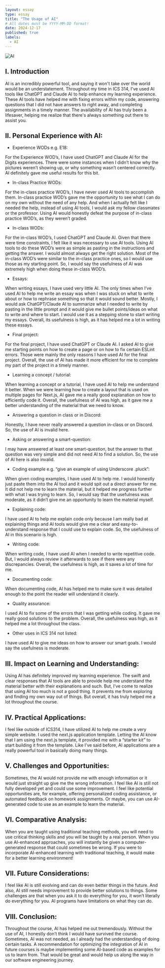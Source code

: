 ```yaml
---
layout: essay
type: essay
title: "The Usage of AI"
# All dates must be YYYY-MM-DD format!
date: 2024-12-17
published: true
labels:
  - AI
---
```


![AI](https://www.aeroscroll.com/wp-content/uploads/2024/04/ai_instagram_cpation_generator-300x300.jpg)

## I. Introduction

AI is an incredibly powerful tool, and saying it won't take over the world would be an understatement. Throughout my time in ICS 314, I've used AI tools like ChatGPT and Claude AI to help enhance my learning experience. These AI tools have helped me with fixing errors within my code, answering questions that I did not have answers to right away, and completing assignments in a timely manner. The availability of AI has truly been a lifesaver, helping me realize that there's always something out there to assist you.

## II. Personal Experience with AI:

- Experience WODs e.g. E18:

For the Experience WOD’s, I have used ChatGPT and Claude AI for the Digits experiences. There were some instances when I didn’t know why the pictures weren’t showing up, or why something wasn’t centered correctly. AI definitely gave me useful results for this bit.

- In-class Practice WODs:

For the in-class practice WOD’s, I have never used AI tools to accomplish them. In-class practice WOD’s gave me the opportunity to see what I can do on my own without the need of any help. And when I actually felt like I needed the help, instead of using AI tools, I would ask my fellow classmates or the professor. Using AI would honestly defeat the purpose of in-class practice WOD’s, as they weren’t graded.

- In-class WODs:

For the in-class WOD’s, I used ChatGPT and Claude AI. Given that there were time constraints, I felt like it was necessary to use AI tools. Using AI tools to do these WOD’s were as simple as pasting in the instructions and getting the answer. I would almost always get the right solution. Most of the in-class WOD’s were similar to the in-class practice ones, so I would use those as my starting point. So, I would say the usefulness of AI was extremely high when doing these in-class WOD’s.

- Essays:

When writing essays, I have used very little AI. The only times when I’ve used AI to help me write an essay was when I was stuck on what to write about or how to rephrase something so that it would sound better. Mostly, I would ask ChatGPT/Claude AI to summarize what I needed to write by pasting in the little prompt and it would give me bullet points/ideas on what to write and where to start. I would use it as a stepping stone to start writing my essays. Overall, its usefulness is high, as it has helped me a lot in writing these essays.

- Final project:

For the final project, I have used ChatGPT or Claude AI. I asked AI to give me starting points on how to create a page or on how to fix certain ESLint errors. Those were mainly the only reasons I have used AI for the final project. Overall, the use of AI has made it more efficient for me to complete my part of the project in a timely manner.

- Learning a concept / tutorial:

When learning a concept or a tutorial, I have used AI to help me understand it better. When we were learning how to create a layout that is used on multiple pages for Next.js, AI gave me a really good explanation on how to efficiently code it. Overall, the usefulness of AI was high, as it gave me a better understanding of the material that we need to know.

- Answering a question in class or in Discord:

Honestly, I have never really answered a question in-class or on Discord. So, the use of AI is invalid here.

- Asking or answering a smart-question:

I may have answered at least one smart-question, but the answer to that question was very simple and did not need AI to find a solution. So, the use of AI here is also invalid.

- Coding example e.g. “give an example of using Underscore .pluck”:

When given coding examples, I have used AI to help me. I would honestly just paste them into the AI tool and it would spit out a direct answer for me. It did not help me to learn the material, but it helped me progress further with what I was trying to learn. So, I would say that the usefulness was moderate, as it didn’t give me an opportunity to learn the material myself.

- Explaining code:

I have used AI to help me explain code only because I am really bad at explaining things and AI tools would give me a clear and easy-to-understand response that I could use to explain code. So, the usefulness of AI in this scenario is high.

- Writing code:

When writing code, I have used AI when I needed to write repetitive code. But, I would always review it afterwards to see if there were any discrepancies. Overall, the usefulness is high, as it saves a lot of time for me.

- Documenting code:

When documenting code, AI has helped me to make sure it was detailed enough to the point the reader will understand it clearly.

- Quality assurance:

I used AI to fix some of the errors that I was getting while coding. It gave me really good solutions to the problem. Overall, the usefulness was high, as it helped me a lot throughout the class.

- Other uses in ICS 314 not listed:

I have used AI to give me ideas on how to answer our smart goals. I would say the usefulness is moderate.

## III. Impact on Learning and Understanding:

Using AI has definitely improved my learning experience. The swift and clear responses that AI tools are able to provide help me understand the material better with their explanations and such. But, I’ve come to realize that using AI too much is not a good thing. It prevents me from exploring and finding my own way out of things. But overall, it has truly helped me a lot throughout the course.

## IV. Practical Applications:

I feel like outside of ICS314, I have utilized AI to help me create a very simple website. I used the next.js application template. Letting the AI know that I am using the next.js template, it provided me with a “starter kit” to start building it from the template. Like I’ve said before, AI applications are a really powerful tool in basically doing many things.

## V. Challenges and Opportunities:

Sometimes, the AI would not provide me with enough information or it would just straight up give me the wrong information. I feel like AI is still not fully developed yet and could use some improvement. I feel like potential opportunities are, for example, offering personalized coding assistance, or automated feedback on homework assignments. Or maybe, you can use AI-generated code to use as an example to learn the material.

## VI. Comparative Analysis:

When you are taught using traditional teaching methods, you will need to use critical thinking skills and you will be taught by a real person. When you use AI-enhanced approaches, you will instantly be given a computer-generated response that could sometimes be wrong. If you were to incorporate AI-enhanced learning with traditional teaching, it would make for a better learning environment!

## VII. Future Considerations:

I feel like AI is still evolving and can do even better things in the future. And also, AI still needs improvement to provide better solutions to things. Some challenges are that when you ask it to do everything for you, it won’t literally do everything for you. AI programs have limitations on what they can do.

## VIII. Conclusion:

Throughout the course, AI has helped me out tremendously. Without the use of AI, I honestly don’t think I would have survived the course. Sometimes, AI was not needed, as I already had the understanding of doing certain tasks. A recommendation for optimizing the integration of AI in future courses is maybe implementing some AI-based code as examples for us to learn from. That would be great and would help us along the way in our software engineering journey.
